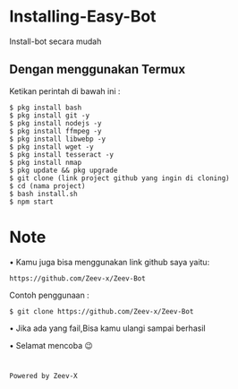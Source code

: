 # Installing-Easy-Bot
Install-bot secara mudah

## Dengan menggunakan Termux


Ketikan perintah di bawah ini :
```
$ pkg install bash 
$ pkg install git -y
$ pkg install nodejs -y
$ pkg install ffmpeg -y
$ pkg install libwebp -y
$ pkg install wget -y
$ pkg install tesseract -y
$ pkg install nmap
$ pkg update && pkg upgrade
$ git clone (link project github yang ingin di cloning)
$ cd (nama project)
$ bash install.sh
$ npm start
```

# Note 

• Kamu juga bisa menggunakan link github saya yaitu:
```
https://github.com/Zeev-x/Zeev-Bot
```
Contoh penggunaan :
```
$ git clone https://github.com/Zeev-x/Zeev-Bot

```
• Jika ada yang fail,Bisa kamu ulangi sampai berhasil

• Selamat mencoba 😉

#
```
Powered by Zeev-X
```

